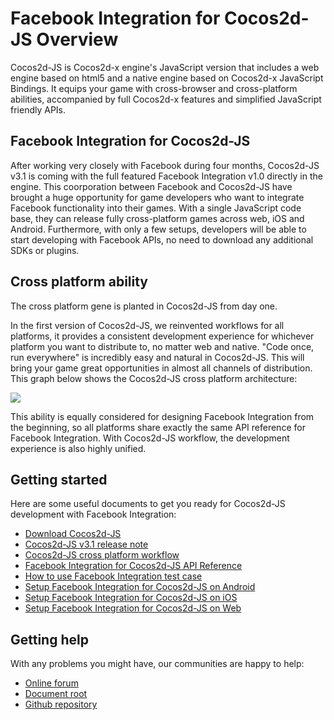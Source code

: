# Facebook Integration for Cocos2d-JS Overview

Cocos2d-JS is Cocos2d-x engine's JavaScript version that includes a web engine based on html5 and a native engine based on Cocos2d-x JavaScript Bindings. It equips your game with cross-browser and cross-platform abilities, accompanied by full Cocos2d-x features and simplified JavaScript friendly APIs.

## Facebook Integration for Cocos2d-JS

After working very closely with Facebook during four months, Cocos2d-JS v3.1 is coming with the full featured Facebook Integration v1.0 directly in the engine. This coorporation between Facebook and Cocos2d-JS have brought a huge opportunity for game developers who want to integrate Facebook functionality into their games. With a single JavaScript code base, they can release fully cross-platform games across web, iOS and Android. Furthermore, with only a few setups, developers will be able to start developing with Facebook APIs, no need to download any additional SDKs or plugins.

## Cross platform ability

The cross platform gene is planted in Cocos2d-JS from day one.

In the first version of Cocos2d-JS, we reinvented workflows for all platforms, it provides a consistent development experience for whichever platform you want to distribute to, no matter web and native. "Code once, run everywhere" is incredibly easy and natural in Cocos2d-JS. This will bring your game great opportunities in almost all channels of distribution. This graph below shows the Cocos2d-JS cross platform architecture:

![](http://cocos2d-x.org/attachments/4697/Cocos2d-JS%20Structure-2.png)

This ability is equally considered for designing Facebook Integration from the beginning, so all platforms share exactly the same API reference for Facebook Integration. With Cocos2d-JS workflow, the development experience is also highly unified.

## Getting started 

Here are some useful documents to get you ready for Cocos2d-JS development with Facebook Integration:

- [Download Cocos2d-JS](http://www.cocos2d-x.org/filedown/cocos2d-js-v3.1.zip)
- [Cocos2d-JS v3.1 release note](http://www.cocos2d-x.org/docs/manual/framework/html5/release-notes/v3.1/release-note/en)
- [Cocos2d-JS cross platform workflow](http://cocos2d-x.org/docs/manual/framework/cocos2d-js/2-working-environment-and-workflow/2-2-cross-native-browser-game-with-cocos-console/en)
- [Facebook Integration for Cocos2d-JS API Reference](api-reference/en.md)
- [How to use Facebook Integration test case](facebook-test-case/en.md)
- [Setup Facebook Integration for Cocos2d-JS on Android](facebook-sdk-on-android/en.md)
- [Setup Facebook Integration for Cocos2d-JS on iOS](facebook-sdk-on-ios/en.md)
- [Setup Facebook Integration for Cocos2d-JS on Web](facebook-sdk-on-web/en.md)

## Getting help

With any problems you might have, our communities are happy to help:

- [Online forum](http://discuss.cocos2d-x.org/category/cocos2d-x/javascript)
- [Document root](http://cocos2d-x.org/docs/manual/framework/html5/en)
- [Github repository](https://github.com/cocos2d/cocos2d-js)
